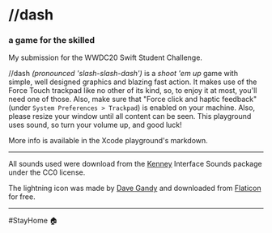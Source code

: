 # //dash
### a game for the skilled

My submission for the WWDC20 Swift Student Challenge.

//dash _(pronounced 'slash-slash-dash')_ is a _shoot 'em up_ game with simple, well designed graphics and blazing fast action. It makes use of the Force Touch trackpad like no other of its kind, so, to enjoy it at most, you'll need one of those. Also, make sure that "Force click and haptic feedback" (under `System Preferences > Trackpad`) is enabled on your machine. Also, please resize your window until all content can be seen. This playground uses sound, so turn your volume up, and good luck!

More info is available in the Xcode playground's markdown.

***

All sounds used were download from the [Kenney](https://www.kenney.nl) Interface Sounds package under the CC0 license.

The lightning icon was made by [Dave Gandy](https://www.flaticon.com/authors/dave-gandy) and downloaded from [Flaticon](https://www.flaticon.com) for free.

***

#StayHome 🏠
